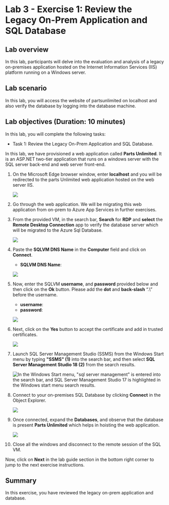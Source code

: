# Lab 3 - Exercise 1: Review the Legacy On-Prem Application and SQL Database

## Lab overview

In this lab, participants will delve into the evaluation and analysis of a legacy on-premises application hosted on the Internet Information Services (IIS) platform running on a Windows server.

## Lab scenario
In this lab, you will access the website of partsunlimited on localhost and also verify the database by logging into the database machine.

## Lab objectives (Duration: 10 minutes)

In this lab, you will complete the following tasks:
+ Task 1: Review the Legacy On-Prem Application and SQL Database.

In this lab, we have provisioned a web application called **Parts Unlimited**. It is an ASP.NET two-tier application that runs on a windows server with the SQL server back-end and web server front-end.

1. On the Microsoft Edge browser window, enter **localhost** and you will be redirected to the parts Unlimited web application hosted on 
   the web server IIS.

   ![](Images/localhost_new.png)
   
2. Go through the web application. We will be migrating this web application from on-prem to Azure App Services in further exercises.

3. From the provided VM, in the search bar, **Search** for **RDP** and **select** the **Remote Desktop Connection** app to verify the 
   database server which will be migrated to the Azure Sql Database.
   
   ![](Images/RDP-new.png)

4. Paste the **SQLVM DNS Name** in the **Computer** field and click on **Connect**.
   * **SQLVM DNS Name**: **<inject key="SQLVM DNS Name" style="color:blue" />**

   ![](Images/rdp-vm2.png)  
 
5. Now, enter the SQLVM **username**, and **password** provided below and then click on the **Ok** button. Please add the **dot** and **back-slash** “.\” before the username.
   * **username**: **<inject key="SQLVM Username"/>** 
   * **password**: **<inject key="SQLVM Password"/>**
   
   ![](Images/vm1-more-choices.png) 

6. Next, click on the **Yes** button to accept the certificate and add in trusted certificates.

   ![](Images/logib-vm2-2.png)
   
7. Launch SQL Server Management Studio (SSMS) from the Windows Start menu by typing **"SSMS" (1)** into the search bar, and then select **SQL Server Management Studio 18 (2)** from the search results.

    ![In the Windows Start menu, "sql server management" is entered into the search bar, and SQL Server Management Studio 17 is highlighted in the Windows start menu search results.](Images/ssms_search_click_open.png "SQL Server Management Studio 17")
   
8. Connect to your on-premises SQL Database by clicking **Connect** in the Object Explorer.
   
   ![](Images/Click_on_Connect.png)
   
9. Once connected, expand the **Databases**, and observe that the database is present **Parts Unlimited** which helps in hoisting the web application.
   
   ![](Images/SSMS2.png)
   
10. Close all the windows and disconnect to the remote session of the SQL VM.
   
 Now, click on **Next** in the lab guide section in the bottom right corner to jump to the next exercise instructions.
   
## Summary
 
In this exercise, you have reviewed the legacy on-prem application and database. 

